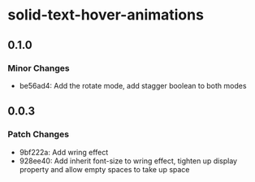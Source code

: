 # solid-text-hover-animations

## 0.1.0

### Minor Changes

- be56ad4: Add the rotate mode, add stagger boolean to both modes

## 0.0.3

### Patch Changes

- 9bf222a: Add wring effect
- 928ee40: Add inherit font-size to wring effect, tighten up display property and allow empty spaces to take up space
